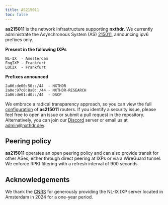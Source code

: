 ```yaml
---
title: AS215011
toc: false
---
```


**as215011** is the network infrastructure supporting **nxthdr**. We currently administrate the Asynchronous System (AS) [215011](https://www.peeringdb.com/net/36080), announcing ipv6 prefixes only.

**Present in the following IXPs** 

```
NL-IX  - Amesterdam
FogIXP - Frankfurt
LOCIX  - Frankfurt
```

**Prefixes announced**

```
2a06:de00:50::/44  - NXTHDR
2a0e:97c0:8a0::/44 - NXTHDR-RESEARCH
2a06:de01:d0::/44  - DSCP
```

We embrace a radical transparency approach, so you can view the full [configuration](https://github.com/nxthdr/as215011) of **as215011** routers. If you identify a security issue, please feel free to open an issue or submit a pull request in the repository. Alternatively, you can join our [Discord](https://discord.gg/KRsVs7jafg) server or email us at [admin@nxthdr.dev](mailto:admin@nxthdr.dev).

## Peering policy

**as215011** operates an open peering policy and can also provide transit for other ASes, either through direct peering at IXPs or via a WireGuard tunnel. We enforce RPKI filtering with a refresh interval of 900 seconds.

## Acknowledgements

We thank the [CNRS](https://www.cnrs.fr/fr) for generously providing the NL-IX IXP server located in Amsterdam in 2024 for a one-year period.
